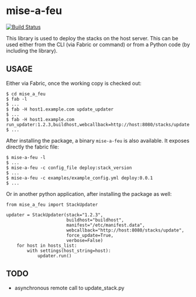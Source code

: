 mise-a-feu
===========

[![Build Status](https://travis-ci.org/ops-hero/mise-a-feu.png?branch=master)](https://travis-ci.org/ops-hero/mise-a-feu)

This library is used to deploy the stacks on the host server. This can be used either from the CLI (via Fabric or command) or from a Python code (by including the library).



USAGE
-----

Either via Fabric, once the working copy is checked out:

    $ cd mise_a_feu
    $ fab -l
    $ ...
    $ fab -H host1.example.com update_updater
    $ ...
    $ fab -H host1.example.com run_updater:1.2.3,buildhost,webcallback=http://host:8080/stacks/update
    $ ...

After installing the package, a binary `mise-a-feu` is also available. It exposes directly the fabric file:

    $ mise-a-feu -l
    $ ...
    $ mise-a-feu -c config_file deploy:stack_version
    $ ...
    $ mise-a-feu -c examples/example_config.yml deploy:0.0.1
    $ ...


Or in another python application, after installing the package as well:

    from mise_a_feu import StackUpdater

    updater = StackUpdater(stack="1.2.3",
                           buildhost="buildhost",
                           manifest="/etc/manifest.data",
                           webcallback="http://host:8080/stacks/update",
                           force_update=True,
                           verbose=False)
        for host in hosts_list:
            with settings(host_string=host):
                updater.run()

TODO
----
* asynchronous remote call to update_stack.py
